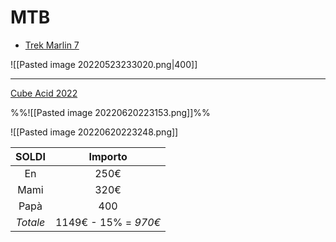 # MTB
- [Trek Marlin 7](https://www.trekbikes.com/it/it_IT/biciclette/mountain-bike/mountain-bike-cross-country/marlin/marlin-7/p/33148/)

![[Pasted image 20220523233020.png|400]]

---

[Cube Acid 2022](https://www.cube.eu/it/2022/bikes/mountainbike/hardtail/acid/cube-acid-frostwhitenblack/)

%%![[Pasted image 20220620223153.png]]%%

![[Pasted image 20220620223248.png]]

| SOLDI  | Importo |
|:------:|:-------:|
|   En   |  250€   |
|  Mami  |  320€   |
|  Papà  |   400   |
| *Totale* |  1149€ - 15% = *970€*   |
